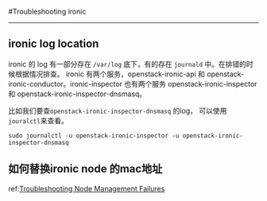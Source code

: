 #Troubleshooting ironic

---

## ironic log location
ironic 的 log 有一部分存在 `/var/log` 底下，有的存在 `journald` 中。在排错的时候根据情况排查。
ironic 有两个服务，openstack-ironic-api 和 openstack-ironic-conductor。ironic-inspector 也有两个服务 openstack-ironic-inspector 和 openstack-ironic-inspector-dnsmasq。

比如我们要查`openstack-ironic-inspector-dnsmasq` 的log， 可以使用`jouralctl`来查看。
```
sudo journalctl -u openstack-ironic-inspector -u openstack-ironic-inspector-dnsmasq
```


## 如何替换ironic node 的mac地址

ref:[Troubleshooting Node Management Failures](http://docs.openstack.org/developer/tripleo-docs/troubleshooting/troubleshooting.html#troubleshooting-node-management-failures)